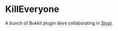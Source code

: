 KillEveryone
============
A bunch of Bukkit plugin devs collaborating in [Stypi](https://www.stypi.com/).
